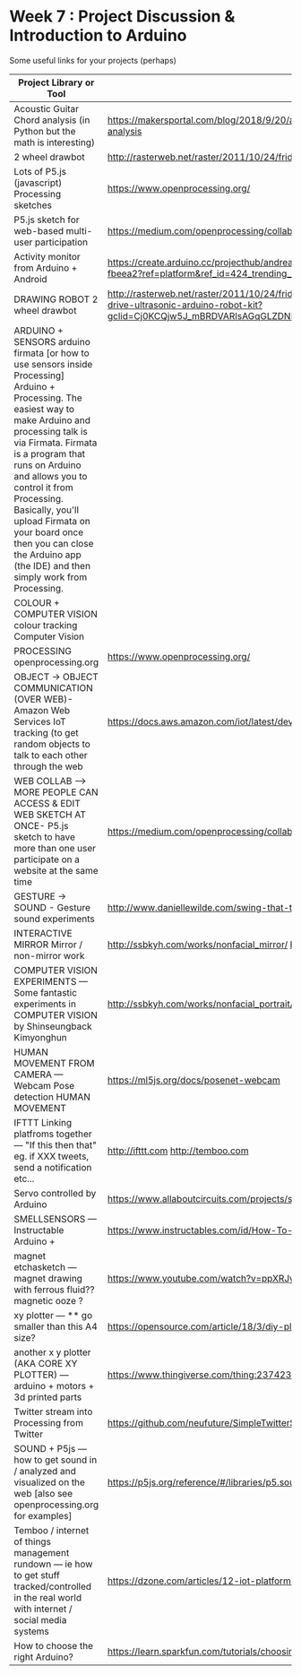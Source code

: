 # Week 7 : Project Discussion & Introduction to Arduino

Some useful links for your projects (perhaps)

Project Library or Tool  | Link | Note
--- | --- | ---
Acoustic Guitar Chord analysis (in Python but the math is interesting) | https://makersportal.com/blog/2018/9/20/audio-processing-in-python-part-iii-guitar-string-theory-and-frequency-analysis | 
2 wheel drawbot | http://rasterweb.net/raster/2011/10/24/friday-night-drawbot-v3/ |  
Lots of P5.js (javascript) Processing sketches | https://www.openprocessing.org/ |
P5.js sketch for web-based multi-user participation | https://medium.com/openprocessing/collaborative-sketches-1643d9751777 | 
Activity monitor from Arduino + Android | https://create.arduino.cc/projecthub/andreanapoletani/arduino-genuino-101-build-an-activity-recognition-device-fbeea2?ref=platform&ref_id=424_trending___&offset=22| 
DRAWING ROBOT	2 wheel drawbot |	http://rasterweb.net/raster/2011/10/24/friday-night-drawbot-v3/	https://www.auselectronicsdirect.com.au/2-wheel-drive-ultrasonic-arduino-robot-kit?gclid=Cj0KCQjw5J_mBRDVARIsAGqGLZDNhAhuj8BrBMnsV1N5dbIukPlWF0ZuT0mKQ4X3NslIGSwO_5Nx7XIaArJPEALw_wcB | 
ARDUINO + SENSORS	arduino firmata [or how to use sensors inside Processing] Arduino + Processing. The easiest way to make Arduino and processing talk is via Firmata. Firmata is a program that runs on Arduino and allows you to control it from Processing. Basically, you'll upload Firmata on your board once then you can close the Arduino app (the IDE) and then simply work from Processing.	 | 	
COLOUR + COMPUTER VISION	colour tracking Computer Vision	 | 	
PROCESSING openprocessing.org	 | https://www.openprocessing.org/	 | 
OBJECT -> OBJECT COMMUNICATION (OVER WEB)- Amazon Web Services IoT tracking (to get random objects to talk to each other  through the web	 | https://docs.aws.amazon.com/iot/latest/developerguide/register-device.html	 | 
WEB COLLAB --> MORE PEOPLE CAN ACCESS & EDIT WEB SKETCH AT ONCE- P5.js sketch to have more than one user participate on a website at the same time  | 	https://medium.com/openprocessing/collaborative-sketches-1643d9751777	 | 
GESTURE -> SOUND - Gesture sound experiments | http://www.daniellewilde.com/swing-that-thing/gesture-sound-experiments/	 | 
INTERACTIVE MIRROR	Mirror / non-mirror work | 	http://ssbkyh.com/works/nonfacial_mirror/	http://ssbkyh.com/works/memory/ | 
COMPUTER VISION EXPERIMENTS — Some fantastic experiments in COMPUTER VISION by Shinseungback Kimyonghun	 | http://ssbkyh.com/works/nonfacial_portrait/	http://ssbkyh.com/works/cloud_face/ | 
HUMAN MOVEMENT FROM CAMERA — Webcam Pose detection HUMAN MOVEMENT	 | https://ml5js.org/docs/posenet-webcam	 | 
IFTTT	Linking platfroms together — "If this then that" eg. if XXX tweets, send a notification etc...	 | http://ifttt.com	http://temboo.com | 
Servo controlled by Arduino	 | 	https://www.allaboutcircuits.com/projects/servo-motor-control-with-an-arduino/	 | 
SMELLSENSORS — Instructable Arduino + | 	https://www.instructables.com/id/How-To-Smell-Pollutants/	 | 
magnet etchasketch — magnet drawing with ferrous fluid?? magnetic ooze ?	 | https://www.youtube.com/watch?v=ppXRJy-5hOg	 | 
xy plotter — ** go smaller than this A4 size?	 | https://opensource.com/article/18/3/diy-plotter-arduino	 | 
another x y plotter (AKA CORE XY PLOTTER) — arduino + motors + 3d printed parts | 	https://www.thingiverse.com/thing:2374238	 | 
Twitter stream	into Processing from Twitter	 | https://github.com/neufuture/SimpleTwitterStream	 | 
SOUND + P5js — how to get sound in / analyzed and visualized on the web [also see openprocessing.org for examples]	 | https://p5js.org/reference/#/libraries/p5.sound	 | 
Temboo / internet of things management rundown — ie how to get stuff tracked/controlled in the real world with internet / social media systems	 | https://dzone.com/articles/12-iot-platforms-for-building-iot-projects	 | 
How to choose the right Arduino? | https://learn.sparkfun.com/tutorials/choosing-an-arduino-for-your-project/all
